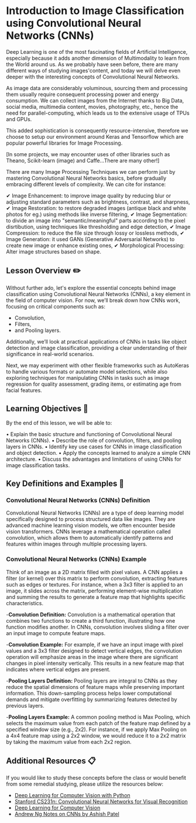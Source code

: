  

# Introduction to Image Classification using Convolutional Neural Networks (CNNs)


Deep Learning is one of the most fascinating fields of Artificial Intelligence, especially because it adds another dimension of Multimodality to learn from the World around us. As we probably have seen before, there are many different ways of studying images'content, and today we will delve even deeper with the interesting concepts of Convolutional Neural Networks.

As image data are considerably voluminous, sourcing them and processing them usually require consequent processing power and energy consumption. We can collect images from the Internet thanks to Big Data, social media, multimedia content, movies, photography, etc., hence the need for parallel-computing, which leads us to the extensive usage of TPUs and GPUs.

This added sophistication is consequently resource-intensive, therefore we choose to setup our environment around Keras and Tensorflow which are popular powerful libraries for Image Processing.

[In some projects, we may encounter uses of other libraries such as Theano, Scikit-learn (image) and Caffe...There are many other!]

There are many Image Processing Techniques we can perform just by mastering Convolutional Neural Networks basics, before gradually embracing different levels of complexity. We can cite for instance:

✔ Image Enhancement: to improve image quality by reducing blur or adjusting standard parameters such as brightness, contrast, and sharpness,
✔ Image Restoration: to restore degraded images (antique black and white photos for eg.) using methods like inverse filtering,
✔ Image Segmentation: to divide an image into "semantic/meaningful" parts according to the pixel disrtibution, using techniques like thresholding and edge detection,
✔ Image Compression: to reduce the file size through lossy or lossless methods,
✔ Image Generation: it used GANs (Generative Adversarial Networks) to create new image or enhance existing ones,
✔ Morphological Processing: Alter image structures based on shape.



## Lesson Overview :pencil2:
Without further ado, let's explore the essential concepts behind image classification using Convolutional Neural Networks (CNNs), a key element in the field of computer vision. For now, we’ll break down how CNNs work, focusing on critical components such as:
* Convolution, 
* Filters, 
* and Pooling layers. 

Additionally, we’ll look at practical applications of CNNs in tasks like object detection and image classification, providing a clear understanding of their significance in real-world scenarios.


Next, we may experiment with other flexible frameworks such as AutoKeras to handle various formats or automate model selections, while also exploring techniques for manipulating CNNs in tasks such as image regression for quality assessment, grading items, or estimating age from facial features.


## Learning Objectives :notebook:
By the end of this lesson, we will be able to:

• Explain the basic structure and functioning of Convolutional Neural Networks (CNNs).
• Describe the role of convolution, filters, and pooling layers in CNNs.
• Identify key use cases for CNNs in image classification and object detection.
• Apply the concepts learned to analyze a simple CNN architecture.
• Discuss the advantages and limitations of using CNNs for image classification tasks.

## Key Definitions and Examples :key:


### Convolutional Neural Networks (CNNs) Definition
Convolutional Neural Networks (CNNs) are a type of deep learning model specifically designed to process structured data like images. They are advanced machine learning vision models, we often encounter beside vision transformers. CNNs leverage a mathematical operation called convolution, which allows them to automatically identify patterns and features within images through multiple processing layers.

### Convolutional Neural Networks (CNNs) Example
Think of an image as a 2D matrix filled with pixel values. A CNN applies a filter (or kernel) over this matrix to perform convolution, extracting features such as edges or textures. For instance, when a 3x3 filter is applied to an image, it slides across the matrix, performing element-wise multiplication and summing the results to generate a feature map that highlights specific characteristics.

-**Convolution Definition:**
Convolution is a mathematical operation that combines two functions to create a third function, illustrating how one function modifies another. In CNNs, convolution involves sliding a filter over an input image to compute feature maps.

-**Convolution Example:**
For example, if we have an input image with pixel values and a 3x3 filter designed to detect vertical edges, the convolution operation will emphasize areas in the image where there are significant changes in pixel intensity vertically. This results in a new feature map that indicates where vertical edges are present.

-**Pooling Layers Definition:**
Pooling layers are integral to CNNs as they reduce the spatial dimensions of feature maps while preserving important information. This down-sampling process helps lower computational demands and mitigate overfitting by summarizing features detected by previous layers.

-**Pooling Layers Example:**
A common pooling method is Max Pooling, which selects the maximum value from each patch of the feature map defined by a specified window size (e.g., 2x2). For instance, if we apply Max Pooling on a 4x4 feature map using a 2x2 window, we would reduce it to a 2x2 matrix by taking the maximum value from each 2x2 region.

## Additional Resources :clipboard:
If you would like to study these concepts before the class or would benefit from some remedial studying, please utilize the resources below:
- [Deep Learning for Computer Vision with Python](https://www.pyimagesearch.com/deep-learning-computer-vision-python-book)
- [Stanford CS231n: Convolutional Neural Networks for Visual Recognition](http://cs231n.stanford.edu/)
- [Deep Learning for Computer Vision](
http://introtodeeplearning.com/2019/materials/2019_6S191_L3.pdf)
- [Andrew Ng Notes on CNNs by Ashish Patel](https://github.com/ashishpatel26/Andrew-NG-Notes/blob/master/andrewng-p-4-convolutional-neural-network.md/)













